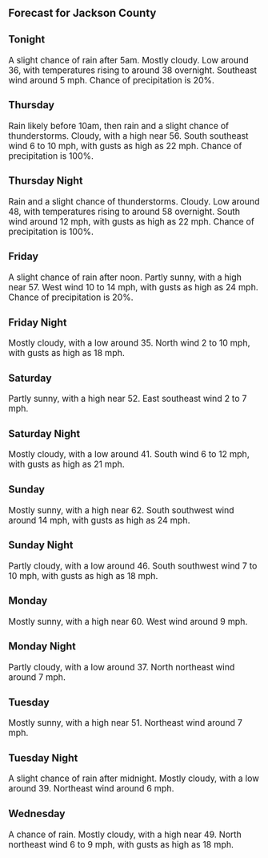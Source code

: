 <div>
   <h2>Forecast for Jackson County</h2>
   <p>
      <div style="font-size:120%">
         <h3>Tonight</h3>A slight chance of rain after 5am. Mostly cloudy. Low around 36, with temperatures rising to around 38 overnight. Southeast
         wind around 5 mph. Chance of precipitation is 20%.<br></div>
   </p>
   <p>
      <div style="font-size:120%">
         <h3>Thursday</h3>Rain likely before 10am, then rain and a slight chance of thunderstorms. Cloudy, with a high near 56. South southeast wind
         6 to 10 mph, with gusts as high as 22 mph. Chance of precipitation is 100%.<br></div>
   </p>
   <p>
      <div style="font-size:120%">
         <h3>Thursday Night</h3>Rain and a slight chance of thunderstorms. Cloudy. Low around 48, with temperatures rising to around 58 overnight. South wind
         around 12 mph, with gusts as high as 22 mph. Chance of precipitation is 100%.<br></div>
   </p>
   <p>
      <div style="font-size:120%">
         <h3>Friday</h3>A slight chance of rain after noon. Partly sunny, with a high near 57. West wind 10 to 14 mph, with gusts as high as 24 mph.
         Chance of precipitation is 20%.<br></div>
   </p>
   <p>
      <div style="font-size:120%">
         <h3>Friday Night</h3>Mostly cloudy, with a low around 35. North wind 2 to 10 mph, with gusts as high as 18 mph.<br></div>
   </p>
   <p>
      <div style="font-size:120%">
         <h3>Saturday</h3>Partly sunny, with a high near 52. East southeast wind 2 to 7 mph.<br></div>
   </p>
   <p>
      <div style="font-size:120%">
         <h3>Saturday Night</h3>Mostly cloudy, with a low around 41. South wind 6 to 12 mph, with gusts as high as 21 mph.<br></div>
   </p>
   <p>
      <div style="font-size:120%">
         <h3>Sunday</h3>Mostly sunny, with a high near 62. South southwest wind around 14 mph, with gusts as high as 24 mph.<br></div>
   </p>
   <p>
      <div style="font-size:120%">
         <h3>Sunday Night</h3>Partly cloudy, with a low around 46. South southwest wind 7 to 10 mph, with gusts as high as 18 mph.<br></div>
   </p>
   <p>
      <div style="font-size:120%">
         <h3>Monday</h3>Mostly sunny, with a high near 60. West wind around 9 mph.<br></div>
   </p>
   <p>
      <div style="font-size:120%">
         <h3>Monday Night</h3>Partly cloudy, with a low around 37. North northeast wind around 7 mph.<br></div>
   </p>
   <p>
      <div style="font-size:120%">
         <h3>Tuesday</h3>Mostly sunny, with a high near 51. Northeast wind around 7 mph.<br></div>
   </p>
   <p>
      <div style="font-size:120%">
         <h3>Tuesday Night</h3>A slight chance of rain after midnight. Mostly cloudy, with a low around 39. Northeast wind around 6 mph.<br></div>
   </p>
   <p>
      <div style="font-size:120%">
         <h3>Wednesday</h3>A chance of rain. Mostly cloudy, with a high near 49. North northeast wind 6 to 9 mph, with gusts as high as 18 mph.<br></div>
   </p>
</div>